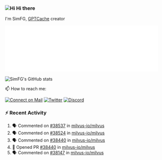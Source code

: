 ### <img src='https://qpluspicture.oss-cn-beijing.aliyuncs.com/6LjjQA/Hi.gif' alt='Hi' width="24"/> Hi there

I'm SimFG, [GPTCache](https://github.com/zilliztech/GPTCache) creator

![Metrics 👋](/metrics.plugin.followup.user.svg)

![SimFG's GitHub stats](https://github-readme-stats.vercel.app/api?username=SimFG&show_icons=true&theme=radical&count_private=true)

📫 How to reach me:

[![Connect on Mail](https://img.shields.io/badge/Ask%20me-anything-1abc9c.svg)](mailto:1142838399@qq.com)
[![Twitter](https://img.shields.io/twitter/follow/FogSim?style=social)](https://twitter.com/FogSim)
[![Discord](https://img.shields.io/discord/1092648432495251507?label=Discord&logo=discord)](https://discord.gg/Q8C6WEjSWV)

### :zap: Recent Activity

<!--START_SECTION:activity-->
1. 🗣 Commented on [#38537](https://github.com/milvus-io/milvus/issues/38537) in [milvus-io/milvus](https://github.com/milvus-io/milvus)
2. 🗣 Commented on [#38524](https://github.com/milvus-io/milvus/issues/38524) in [milvus-io/milvus](https://github.com/milvus-io/milvus)
3. 🗣 Commented on [#38440](https://github.com/milvus-io/milvus/issues/38440) in [milvus-io/milvus](https://github.com/milvus-io/milvus)
4. 💪 Opened PR [#38440](https://github.com/milvus-io/milvus/pull/38440) in [milvus-io/milvus](https://github.com/milvus-io/milvus)
5. 🗣 Commented on [#38147](https://github.com/milvus-io/milvus/issues/38147) in [milvus-io/milvus](https://github.com/milvus-io/milvus)
<!--END_SECTION:activity-->

